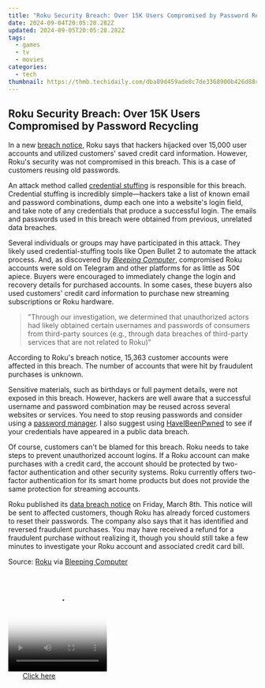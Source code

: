 ```yaml
---
title: "Roku Security Breach: Over 15K Users Compromised by Password Recycling"
date: 2024-09-04T20:05:28.282Z
updated: 2024-09-05T20:05:28.282Z
tags:
  - games
  - tv
  - movies
categories:
  - tech
thumbnail: https://thmb.techidaily.com/dba89d459ade8c7de3368900b426d88c278b90eb374e6b587ae53e82dd50d862.jpg
---
```


## Roku Security Breach: Over 15K Users Compromised by Password Recycling

In a new [breach notice](http://oag.ca.gov/system/files/Template%20Notification%203-8-2024.pdf), Roku says that hackers hijacked over 15,000 user accounts and utilized customers' saved credit card information. However, Roku's security was not compromised in this breach. This is a case of customers reusing old passwords.

 An attack method called [credential stuffing](https://some-techniques.techidaily.com/how-to-shoot-vertical-panorama-photos-with-your-smartphone-androidios-for-2024/) is responsible for this breach. Credential stuffing is incredibly simple—hackers take a list of known email and password combinations, dump each one into a website's login field, and take note of any credentials that produce a successful login. The emails and passwords used in this breach were obtained from previous, unrelated data breaches.

 Several individuals or groups may have participated in this attack. They likely used credential-stuffing tools like Open Bullet 2 to automate the attack process. And, as discovered by [_Bleeping Computer_](https://www.bleepingcomputer.com/news/security/over-15-000-hacked-roku-accounts-sold-for-50-each-to-buy-hardware/), compromised Roku accounts were sold on Telegram and other platforms for as little as 50¢ apiece. Buyers were encouraged to immediately change the login and recovery details for purchased accounts. In some cases, these buyers also used customers' credit card information to purchase new streaming subscriptions or Roku hardware.

> "Through our investigation, we determined that unauthorized actors had likely obtained certain usernames and passwords of consumers from third-party sources (e.g., through data breaches of third-party services that are not related to Roku)"

 According to Roku's breach notice, 15,363 customer accounts were affected in this breach. The number of accounts that were hit by fraudulent purchases is unknown.

 Sensitive materials, such as birthdays or full payment details, were not exposed in this breach. However, hackers are well aware that a successful username and password combination may be reused across several websites or services. You need to stop reusing passwords and consider using a [password manager](https://facebook-video-content.techidaily.com/updated-how-to-create-facebook-video-ads-with-free-video-creation-kit-for-2024/). I also suggest using [HaveIBeenPwned](https://haveibeenpwned.com) to see if your credentials have appeared in a public data breach.

 Of course, customers can't be blamed for this breach. Roku needs to take steps to prevent unauthorized account logins. If a Roku account can make purchases with a credit card, the account should be protected by two-factor authentication and other security systems. Roku currently offers two-factor authentication for its smart home products but does not provide the same protection for streaming accounts.

 Roku published its [data breach notice](https://oag.ca.gov/system/files/Template%20Notification%203-8-2024.pdf) on Friday, March 8th. This notice will be sent to affected customers, though Roku has already forced customers to reset their passwords. The company also says that it has identified and reversed fraudulent purchases. You may have received a refund for a fraudulent purchase without realizing it, though you should still take a few minutes to investigate your Roku account and associated credit card bill.

 Source: [Roku](https://oag.ca.gov/system/files/Template%20Notification%203-8-2024.pdf) via [Bleeping Computer](https://www.bleepingcomputer.com/news/security/over-15-000-hacked-roku-accounts-sold-for-50-each-to-buy-hardware/)

<ins class="adsbygoogle"
     style="display:block"
     data-ad-format="autorelaxed"
     data-ad-client="ca-pub-7571918770474297"
     data-ad-slot="1223367746"></ins>



<ins class="adsbygoogle"
     style="display:block"
     data-ad-client="ca-pub-7571918770474297"
     data-ad-slot="8358498916"
     data-ad-format="auto"
     data-full-width-responsive="true"></ins>



<!-- affiliate ads begin -->
<span id="1304648">
					<video width="200" height="200" style="cursor:pointer"
           poster="//a.impactradius-go.com/display-clicktoplayimage/1304648.png"
           onclick="if(!this.playClicked){this.play();this.setAttribute('controls',true);this.playClicked=true;}">
	   <source src="//a.impactradius-go.com/display-ad/15852-1304648">
	   <img src="//a.impactradius-go.com/display-clicktoplayimage/1304648.png" style="border: none; height: 100%; width: 100%; object-fit: contain">
	</video>
	<div style="width:125px;text-align:center"><a href="javascript:window.open(decodeURIComponent('https%3A%2F%2Fthefitville.pxf.io%2Fc%2F5597632%2F1304648%2F15852'), '_blank');void(0);">Click here</a></div>
</span>
<img height="0" width="0" src="https://imp.pxf.io/i/5597632/1304648/15852" style="position:absolute;visibility:hidden;" border="0" />
<!-- affiliate ads end -->